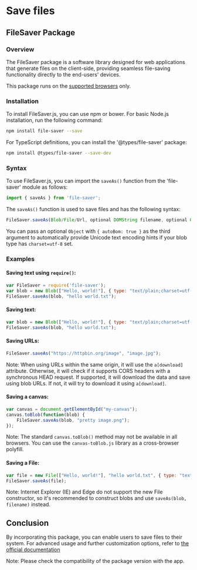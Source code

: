 # Save files

## FileSaver Package

### Overview

The FileSaver package is a software library designed for web applications that generate files on the client-side, providing seamless file-saving functionality directly to the end-users' devices.

This package runs on the [supported browsers](https://www.npmjs.com/package/file-saver#supported-browsers) only.

### Installation

To install FileSaver.js, you can use npm or bower. For basic Node.js installation, run the following command:

```bash
npm install file-saver --save
```

For TypeScript definitions, you can install the '@types/file-saver' package:

```bash
npm install @types/file-saver --save-dev
```

### Syntax

To use FileSaver.js, you can import the `saveAs()` function from the 'file-saver' module as follows:

```javascript
import { saveAs } from 'file-saver';
```

The `saveAs()` function is used to save files and has the following syntax:

```javascript
FileSaver.saveAs(Blob/File/Url, optional DOMString filename, optional Object { autoBom })
```

You can pass an optional `Object` with `{ autoBom: true }` as the third argument to automatically provide Unicode text encoding hints if your blob type has `charset=utf-8` set.

### Examples

#### Saving text using `require()`:

```javascript
var FileSaver = require('file-saver');
var blob = new Blob(["Hello, world!"], { type: "text/plain;charset=utf-8" });
FileSaver.saveAs(blob, "hello world.txt");
```

#### Saving text:

```javascript
var blob = new Blob(["Hello, world!"], { type: "text/plain;charset=utf-8" });
FileSaver.saveAs(blob, "hello world.txt");
```

#### Saving URLs:

```javascript
FileSaver.saveAs("https://httpbin.org/image", "image.jpg");
```

Note: When using URLs within the same origin, it will use the `a[download]` attribute. Otherwise, it will check if it supports CORS headers with a synchronous HEAD request. If supported, it will download the data and save using blob URLs. If not, it will try to download it using `a[download]`.

#### Saving a canvas:

```javascript
var canvas = document.getElementById("my-canvas");
canvas.toBlob(function(blob) {
    FileSaver.saveAs(blob, "pretty image.png");
});
```

Note: The standard `canvas.toBlob()` method may not be available in all browsers. You can use the `canvas-toBlob.js` library as a cross-browser polyfill.

#### Saving a File:

```javascript
var file = new File(["Hello, world!"], "hello world.txt", { type: "text/plain;charset=utf-8" });
FileSaver.saveAs(file);
```

Note: Internet Explorer (IE) and Edge do not support the new File constructor, so it's recommended to construct blobs and use `saveAs(blob, filename)` instead.

## Conclusion

By incorporating this package, you can enable users to save files to their system. For advanced usage and further customization options, refer to [the official documentation](https://www.npmjs.com/package/file-saver#syntax)


Note: Please check the compatibility of the package version with the app. 
